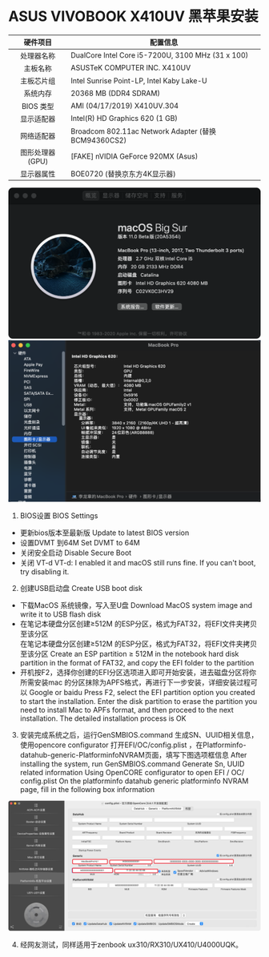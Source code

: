#  ASUS VIVOBOOK X410UV 黑苹果安装

|硬件项目|配置信息|
|:-----:|-----|
|处理器名称| DualCore Intel Core i5-7200U, 3100 MHz (31 x 100)|
|主板名称|ASUSTeK COMPUTER INC. X410UV|
|主板芯片组|Intel Sunrise Point-LP, Intel Kaby Lake-U|
|系统内存|20368 MB (DDR4 SDRAM)|
|BIOS 类型|AMI (04/17/2019)   X410UV.304|
|显示适配器|Intel(R) HD Graphics 620 (1 GB)|
|网络适配器|Broadcom 802.11ac Network Adapter (替换BCM94360CS2)|
|图形处理器(GPU)|[FAKE] nVIDIA GeForce 920MX (Asus)|
|显示器属性|BOE0720 (替换京东方4K显示器)|


  ![GenSMBIOS](./resource/1.png)   
  ![GenSMBIOS](./resource/2.png)   
  
  
1. BIOS设置 BIOS Settings 
* 更新bios版本至最新版 Update to latest BIOS version
* 设置DVMT 到64M Set DVMT to 64M
* 关闭安全启动 Disable Secure Boot
* 关闭 VT-d VT-d: I enabled it and macOS still runs fine. If you can't boot, try disabling it.

2. 创建USB启动盘 Create USB boot disk
* 下载MacOS 系统镜像，写入至U盘 Download MacOS system image and write it to USB flash disk  
* 在笔记本硬盘分区创建≥512M 的ESP分区，格式为FAT32，将EFI文件夹拷贝至该分区  
在笔记本硬盘分区创建≥512M 的ESP分区，格式为FAT32，将EFI文件夹拷贝至该分区
Create an ESP partition ≥ 512M in the notebook hard disk partition in the format of FAT32, and copy the EFI folder to the partition 
* 开机按F2，选择你创建的EFI分区选项进入即可开始安装，进去磁盘分区将你所需安装mac 的分区抹除为APFS格式，再进行下一步安装，详细安装过程可以  Google or baidu  Press F2, select the EFI partition option you created to start the installation. Enter the disk partition to erase the partition you need to install Mac to APFs format, and then proceed to the next installation. The detailed installation process is OK

3. 安装完成系统之后，运行GenSMBIOS.command 生成SN、UUID相关信息，使用opencore configurator 打开EFI/OC/config.plist ，在Platforminfo-datahub-generic-PlatforminfoNVRAM页面，填写下图选项框信息  After installing the system, run GenSMBIOS.command Generate Sn, UUID related information 
Using OpenCORE configurator to open EFI / OC/ config.plist On the platforminfo datahub generic platforminfo NVRAM page, fill in the following box information

  ![GenSMBIOS](./resource/3.jpg)   
  
  4. 经网友测试，同样适用于zenbook ux310/RX310/UX410/U4000UQK。
